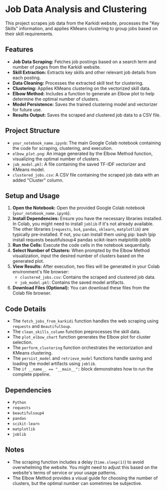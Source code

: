 # Job Data Analysis and Clustering

This project scrapes job data from the Karkidi website, processes the "Key Skills" information, and applies KMeans clustering to group jobs based on their skill requirements.

## Features

- **Job Data Scraping:** Fetches job postings based on a search term and number of pages from the Karkidi website.
- **Skill Extraction:** Extracts key skills and other relevant job details from each posting.
- **Data Cleaning:** Processes the extracted skill text for clustering.
- **Clustering:** Applies KMeans clustering on the vectorized skill data.
- **Elbow Method:** Includes a function to generate an Elbow plot to help determine the optimal number of clusters.
- **Model Persistence:** Saves the trained clustering model and vectorizer for future use.
- **Results Output:** Saves the scraped and clustered job data to a CSV file.

## Project Structure

- `your_notebook_name.ipynb`: The main Google Colab notebook containing the code for scraping, clustering, and execution.
- `elbow_plot.png`: An image generated by the Elbow Method function, visualizing the optimal number of clusters.
- `job_model.pkl`: A file containing the saved TF-IDF vectorizer and KMeans model.
- `clustered_jobs.csv`: A CSV file containing the scraped job data with an added "Cluster" column.

## Setup and Usage

1.  **Open the Notebook:** Open the provided Google Colab notebook (`your_notebook_name.ipynb`).
2.  **Install Dependencies:** Ensure you have the necessary libraries installed. In Colab, you might need to install `joblib` if it's not already available. The other libraries (`requests`, `bs4`, `pandas`, `sklearn`, `matplotlib`) are typically pre-installed. If not, you can install them using pip: bash !pip install requests beautifulsoup4 pandas scikit-learn matplotlib joblib
3.  **Run the Cells:** Execute the code cells in the notebook sequentially.
4.  **Select Number of Clusters:** When prompted by the Elbow Method visualization, input the desired number of clusters based on the generated plot.
5.  **View Results:** After execution, two files will be generated in your Colab environment's file browser:
    - `clustered_jobs.csv`: Contains the scraped and clustered job data.
    - `job_model.pkl`: Contains the saved model artifacts.
6.  **Download Files (Optional):** You can download these files from the Colab file browser.

## Code Details

- The `fetch_jobs_from_karkidi` function handles the web scraping using `requests` and `BeautifulSoup`.
- The `clean_skills_column` function preprocesses the skill data.
- The `plot_elbow_chart` function generates the Elbow plot for cluster selection.
- The `perform_clustering` function orchestrates the vectorization and KMeans clustering.
- The `persist_model` and `retrieve_model` functions handle saving and loading the model artifacts using `joblib`.
- The `if __name__ == "__main__":` block demonstrates how to run the complete pipeline.

## Dependencies

- `Python`
- `requests`
- `beautifulsoup4`
- `pandas`
- `scikit-learn`
- `matplotlib`
- `joblib`

## Notes

- The scraping function includes a delay (`time.sleep(1)`) to avoid overwhelming the website. You might need to adjust this based on the website's terms of service or your usage patterns.
- The Elbow Method provides a visual guide for choosing the number of clusters, but the optimal number can sometimes be subjective.
    
